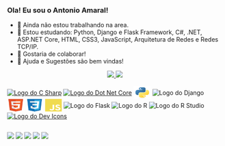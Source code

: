 ### Ola! Eu sou o Antonio Amaral!

- 🔭 Ainda não estou trabalhando na area.
- 🌱 Estou estudando: Python, Django e Flask Framework, C#, .NET, ASP.NET Core, HTML, CSS3, JavaScript, Arquitetura de Redes e Redes TCP/IP.
- 👯 Gostaria de colaborar!
- 🤔 Ajuda e Sugestões são bem vindas!

<div align="center">
  <a href="https://github.com/antonio-af">
  <img height="200em"  src="https://github-readme-stats.vercel.app/api?username=antonio-af&show_icons=true&theme=highcontrast&card_width=400px&include_all_commits=false&count_private=true"/>
  <img height="200em" src="https://github-readme-stats.vercel.app/api/top-langs/?username=antonio-af&layout=compact&card_width=400px&hide_progress=false&langs_count=10&theme=highcontrast"/>
</div>
  
<div style="display: inline_block"><br>
  <a href="https://learn.microsoft.com/pt-br/dotnet/csharp/tour-of-csharp/"><img align="center" alt="Logo do C Sharp" height="30" width="40" src="https://cdn.jsdelivr.net/gh/devicons/devicon/icons/csharp/csharp-original.svg"></a>
  <a href="https://dotnet.microsoft.com/en-us/download"><img align="center" alt="Logo do Dot Net Core" height="30" width="40" src="https://cdn.jsdelivr.net/gh/devicons/devicon/icons/dotnetcore/dotnetcore-original.svg"></a>
  <img align="center" alt="Logo do Python" height="30" width="40" src="https://raw.githubusercontent.com/devicons/devicon/master/icons/python/python-original.svg">
  <img align="center" alt="Logo do Django" height="30" width="40" src="https://cdn.jsdelivr.net/gh/devicons/devicon/icons/django/django-plain.svg">
  <img align="center" alt="Logo do HTML 5" height="30" width="40" src="https://raw.githubusercontent.com/devicons/devicon/master/icons/html5/html5-original.svg">
  <img align="center" alt="Logo do CSS 3" height="30" width="40" src="https://raw.githubusercontent.com/devicons/devicon/master/icons/css3/css3-original.svg">
  <img align="center" alt="Logo do JavaScript" height="30" width="40" src="https://raw.githubusercontent.com/devicons/devicon/master/icons/javascript/javascript-plain.svg">
  <img align="center" alt="Logo do Flask" height="70" width="80" src="https://cdn.jsdelivr.net/gh/devicons/devicon/icons/flask/flask-original-wordmark.svg">
  <img align="center" alt="Logo do R" height="30" width="40" src="https://cdn.jsdelivr.net/gh/devicons/devicon/icons/r/r-original.svg">
  <img align="center" alt="Logo do R Studio" height="30" width="40" src="https://cdn.jsdelivr.net/gh/devicons/devicon/icons/rstudio/rstudio-original.svg">  
  <a href="https://devicon.dev/"><img align="center" alt="Logo do Dev Icons" height="30" width="40" src="https://cdn.jsdelivr.net/gh/devicons/devicon/icons/devicon/devicon-original.svg"></a>


  
</div>
  
##

<div>  
  <a href="https://www.instagram.com/antonio_a_farias/" target="_blank"><img src="https://img.shields.io/badge/-Instagram-%23E4405F?style=for-the-badge&logo=instagram&logoColor=white" target="_blank"></a>
 	<a href="https://www.twitch.tv/antonioaf1411" target="_blank"><img src="https://img.shields.io/badge/Twitch-9146FF?style=for-the-badge&logo=twitch&logoColor=white" target="_blank"></a>
 <a href="https://discord.gg/Antonio_Amaral#1803" target="_blank"><img src="https://img.shields.io/badge/Discord-7289DA?style=for-the-badge&logo=discord&logoColor=white" target="_blank"></a> 
  <a href = "mailto:antonio.farias.002@gmail.com"><img src="https://img.shields.io/badge/-Gmail-%23333?style=for-the-badge&logo=gmail&logoColor=white" target="_blank"></a>
  <a href="https://www.linkedin.com/in/antonio-amaral-farias-9b6079158/" target="_blank"><img src="https://img.shields.io/badge/-LinkedIn-%230077B5?style=for-the-badge&logo=linkedin&logoColor=white" target="_blank"></a> 
 
</div>
  
